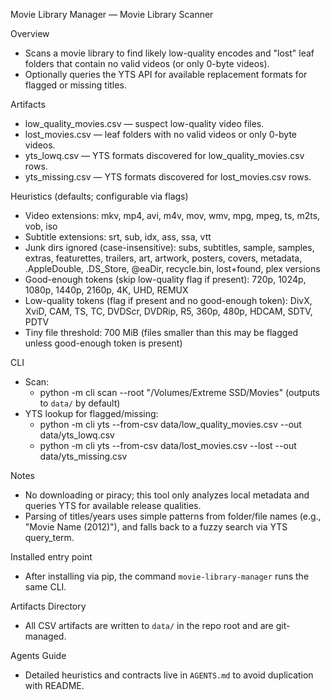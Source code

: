 Movie Library Manager — Movie Library Scanner

Overview
- Scans a movie library to find likely low-quality encodes and "lost" leaf folders that contain no valid videos (or only 0-byte videos).
- Optionally queries the YTS API for available replacement formats for flagged or missing titles.

Artifacts
- low_quality_movies.csv — suspect low-quality video files.
- lost_movies.csv — leaf folders with no valid videos or only 0-byte videos.
- yts_lowq.csv — YTS formats discovered for low_quality_movies.csv rows.
- yts_missing.csv — YTS formats discovered for lost_movies.csv rows.

Heuristics (defaults; configurable via flags)
- Video extensions: mkv, mp4, avi, m4v, mov, wmv, mpg, mpeg, ts, m2ts, vob, iso
- Subtitle extensions: srt, sub, idx, ass, ssa, vtt
- Junk dirs ignored (case-insensitive): subs, subtitles, sample, samples, extras, featurettes, trailers, art, artwork, posters, covers, metadata, .AppleDouble, .DS_Store, @eaDir, recycle.bin, lost+found, plex versions
- Good-enough tokens (skip low-quality flag if present): 720p, 1024p, 1080p, 1440p, 2160p, 4K, UHD, REMUX
- Low-quality tokens (flag if present and no good-enough token): DivX, XviD, CAM, TS, TC, DVDScr, DVDRip, R5, 360p, 480p, HDCAM, SDTV, PDTV
- Tiny file threshold: 700 MiB (files smaller than this may be flagged unless good-enough token is present)

CLI
- Scan:
  - python -m cli scan --root "/Volumes/Extreme SSD/Movies"  (outputs to `data/` by default)
- YTS lookup for flagged/missing:
  - python -m cli yts --from-csv data/low_quality_movies.csv --out data/yts_lowq.csv
  - python -m cli yts --from-csv data/lost_movies.csv --lost --out data/yts_missing.csv

Notes
- No downloading or piracy; this tool only analyzes local metadata and queries YTS for available release qualities.
- Parsing of titles/years uses simple patterns from folder/file names (e.g., "Movie Name (2012)"), and falls back to a fuzzy search via YTS query_term.


Installed entry point
- After installing via pip, the command `movie-library-manager` runs the same CLI.

Artifacts Directory
- All CSV artifacts are written to `data/` in the repo root and are git-managed.

Agents Guide
- Detailed heuristics and contracts live in `AGENTS.md` to avoid duplication with README.
